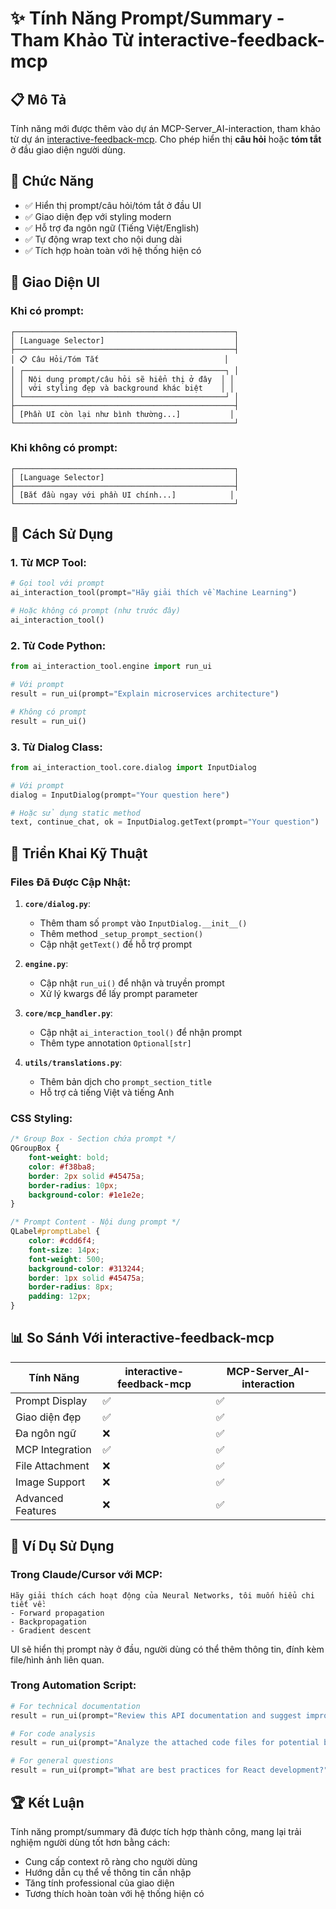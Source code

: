 # ✨ Tính Năng Prompt/Summary - Tham Khảo Từ interactive-feedback-mcp

## 📋 Mô Tả
Tính năng mới được thêm vào dự án MCP-Server_AI-interaction, tham khảo từ dự án [interactive-feedback-mcp](../interactive-feedback-mcp). Cho phép hiển thị **câu hỏi** hoặc **tóm tắt** ở đầu giao diện người dùng.

## 🎯 Chức Năng
- ✅ Hiển thị prompt/câu hỏi/tóm tắt ở đầu UI 
- ✅ Giao diện đẹp với styling modern
- ✅ Hỗ trợ đa ngôn ngữ (Tiếng Việt/English)
- ✅ Tự động wrap text cho nội dung dài
- ✅ Tích hợp hoàn toàn với hệ thống hiện có

## 📸 Giao Diện UI

### Khi có prompt:
```
┌─────────────────────────────────────────────────┐
│ [Language Selector]                             │
├─────────────────────────────────────────────────┤
│ 📋 Câu Hỏi/Tóm Tắt                            │
│ ┌─────────────────────────────────────────────┐ │
│ │ Nội dung prompt/câu hỏi sẽ hiển thị ở đây  │ │
│ │ với styling đẹp và background khác biệt    │ │
│ └─────────────────────────────────────────────┘ │
├─────────────────────────────────────────────────┤
│ [Phần UI còn lại như bình thường...]           │
└─────────────────────────────────────────────────┘
```

### Khi không có prompt:
```
┌─────────────────────────────────────────────────┐
│ [Language Selector]                             │
├─────────────────────────────────────────────────┤
│ [Bắt đầu ngay với phần UI chính...]            │
└─────────────────────────────────────────────────┘
```

## 🚀 Cách Sử Dụng

### 1. Từ MCP Tool:
```python
# Gọi tool với prompt
ai_interaction_tool(prompt="Hãy giải thích về Machine Learning")

# Hoặc không có prompt (như trước đây)
ai_interaction_tool()
```

### 2. Từ Code Python:
```python
from ai_interaction_tool.engine import run_ui

# Với prompt
result = run_ui(prompt="Explain microservices architecture")

# Không có prompt
result = run_ui()
```

### 3. Từ Dialog Class:
```python
from ai_interaction_tool.core.dialog import InputDialog

# Với prompt
dialog = InputDialog(prompt="Your question here")

# Hoặc sử dụng static method
text, continue_chat, ok = InputDialog.getText(prompt="Your question")
```

## 🔧 Triển Khai Kỹ Thuật

### Files Đã Được Cập Nhật:
1. **`core/dialog.py`**:
   - Thêm tham số `prompt` vào `InputDialog.__init__()`
   - Thêm method `_setup_prompt_section()` 
   - Cập nhật `getText()` để hỗ trợ prompt

2. **`engine.py`**:
   - Cập nhật `run_ui()` để nhận và truyền prompt
   - Xử lý kwargs để lấy prompt parameter

3. **`core/mcp_handler.py`**:
   - Cập nhật `ai_interaction_tool()` để nhận prompt
   - Thêm type annotation `Optional[str]`

4. **`utils/translations.py`**:
   - Thêm bản dịch cho `prompt_section_title`
   - Hỗ trợ cả tiếng Việt và tiếng Anh

### CSS Styling:
```css
/* Group Box - Section chứa prompt */
QGroupBox {
    font-weight: bold;
    color: #f38ba8;
    border: 2px solid #45475a;
    border-radius: 10px;
    background-color: #1e1e2e;
}

/* Prompt Content - Nội dung prompt */
QLabel#promptLabel {
    color: #cdd6f4;
    font-size: 14px;
    font-weight: 500;
    background-color: #313244;
    border: 1px solid #45475a;
    border-radius: 8px;
    padding: 12px;
}
```

## 📊 So Sánh Với interactive-feedback-mcp

| Tính Năng | interactive-feedback-mcp | MCP-Server_AI-interaction |
|-----------|---------------------------|---------------------------|
| Prompt Display | ✅ | ✅ |
| Giao diện đẹp | ✅ | ✅ |
| Đa ngôn ngữ | ❌ | ✅ |
| MCP Integration | ✅ | ✅ |
| File Attachment | ❌ | ✅ |
| Image Support | ❌ | ✅ |
| Advanced Features | ❌ | ✅ |

## 🎨 Ví Dụ Sử Dụng

### Trong Claude/Cursor với MCP:
```
Hãy giải thích cách hoạt động của Neural Networks, tôi muốn hiểu chi tiết về:
- Forward propagation
- Backpropagation 
- Gradient descent
```

UI sẽ hiển thị prompt này ở đầu, người dùng có thể thêm thông tin, đính kèm file/hình ảnh liên quan.

### Trong Automation Script:
```python
# For technical documentation
result = run_ui(prompt="Review this API documentation and suggest improvements")

# For code analysis  
result = run_ui(prompt="Analyze the attached code files for potential bugs")

# For general questions
result = run_ui(prompt="What are best practices for React development?")
```

## 🏆 Kết Luận
Tính năng prompt/summary đã được tích hợp thành công, mang lại trải nghiệm người dùng tốt hơn bằng cách:
- Cung cấp context rõ ràng cho người dùng
- Hướng dẫn cụ thể về thông tin cần nhập
- Tăng tính professional của giao diện
- Tương thích hoàn toàn với hệ thống hiện có 